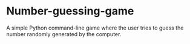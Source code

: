 # Number-guessing-game
A simple Python command-line game where the user tries to guess the number randomly generated by the computer.
